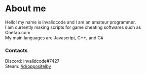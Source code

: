# About me

Hello! my name is invalidcode and I am an amateur programmer.  
I am currently making scripts for game cheating softwares such as Onetap.com  
My main languages are Javascript, C++, and C#  

### Contacts
Discord: invalidcode#7427  
Steam: [/id/oppositelby](https://steamcommunity.com/id/oppositelby/)
